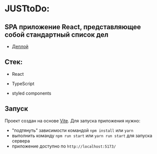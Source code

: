 # JUSTtoDo:

## SPA приложение React, представляющее собой стандартный список дел

- [Деплой](https://just-to-do-ruby.vercel.app/)

## Стек:

- React

- TypeScript

- styled components

## Запуск

Проект создан на основе [Vite](https://vitejs.dev/). Для запуска приложения нужно:

- "подтянуть" зависимости командой `npm install` или `yarn`
- выполнить команду `npm run start` или `yarn run start` для запуска сервера
- приложение доступно по `http://localhost:5173/`
